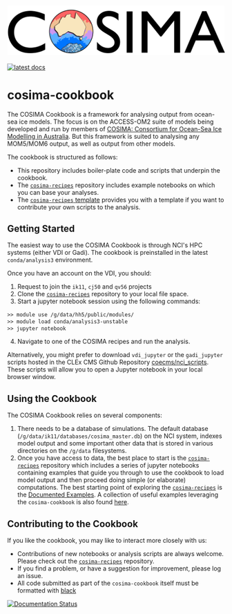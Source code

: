 <img src="https://github.com/COSIMA/logo/blob/master/png/logo_word.png" width="800"/>
<br/> <br/>

<a href="https://cosima-recipes.readthedocs.io/en/latest">
    <img alt="latest docs" src="https://img.shields.io/badge/docs-latest-blue.svg">
</a>

# cosima-cookbook

The COSIMA Cookbook is a framework for analysing output from ocean-sea ice models. The focus is on the ACCESS-OM2 suite of models being developed and run by members of [COSIMA: Consortium for Ocean-Sea Ice Modelling in Australia](http://cosima.org.au). But this framework is suited to analysing any MOM5/MOM6 output, as well as output from other models.

The cookbook is structured as follows:
 * This repository includes boiler-plate code and scripts that underpin the cookbook.
 * The [`cosima-recipes`](https://github.com/COSIMA/cosima-recipes) repository includes example notebooks on which you can base your analyses.
 * The [`cosima-recipes` template](https://github.com/COSIMA/cosima-recipes/blob/master/Tutorials/Template_For_Notebooks.ipynb) provides you with a template if you want to contribute your own scripts to the analysis.


## Getting Started

The easiest way to use the COSIMA Cookbook is through NCI's HPC systems (either VDI or Gadi). The cookbook is preinstalled in the latest `conda/analysis3` environment.

Once you have an account on the VDI, you should:
 1. Request to join the `ik11`, `cj50` and `qv56` projects
 2. Clone the [`cosima-recipes`](https://github.com/COSIMA/cosima-recipes) repository to your local file space.
 3. Start a jupyter notebook session using the following commands:
```
>> module use /g/data/hh5/public/modules/
>> module load conda/analysis3-unstable
>> jupyter notebook
```
 4. Navigate to one of the COSIMA recipes and run the analysis.

Alternatively, you might prefer to download `vdi_jupyter` or the `gadi_jupyter` scripts hosted in the CLEx CMS Github Repository [coecms/nci_scripts](https://github.com/coecms/nci_scripts). These scripts will allow you to open a Jupyter notebook in your local browser window.


## Using the Cookbook

The COSIMA Cookbook relies on several components:
 1. There needs to be a database of simulations. The default database (`/g/data/ik11/databases/cosima_master.db`) on the NCI system, indexes model output and some important other data that is stored in various directories on the `/g/data` filesystems.
 2. Once you have access to data, the best place to start is the [`cosima-recipes`](https://github.com/COSIMA/cosima-recipes) repository which includes a series of jupyter notebooks containing examples that guide you through to use the cookbook to load model output and then proceed doing simple (or elaborate) computations. The best starting point of exploring the [`cosima-recipes`](https://github.com/COSIMA/cosima-recipes) is the [Documented Examples](https://cosima-recipes.readthedocs.io/en/latest/documented_examples/index.html). A collection of useful examples leveraging the `cosima-cookbook` is also found [here](https://github.com/COSIMA/ACCESS-OM2-1-025-010deg-report/tree/master/figures).


## Contributing to the Cookbook

If you like the cookbook, you may like to interact more closely with us:
 * Contributions of new notebooks or analysis scripts are always welcome. Please check out the [`cosima-recipes`](https://github.com/COSIMA/cosima-recipes) repository.
 * If you find a problem, or have a suggestion for improvement, please log an issue.
 * All code submitted as part of the `cosima-cookbook` itself must be formatted with [black](https://github.com/psf/black)


[![Documentation Status](https://readthedocs.org/projects/cosima-cookbook/badge/?version=latest)](https://cosima-cookbook.readthedocs.org/en/latest)
